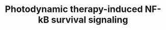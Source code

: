 ---
annotations:
- id: PW:0000263
  parent: regulatory pathway
  type: Pathway Ontology
  value: altered regulatory pathway
- id: DOID:162
  parent: disease of cellular proliferation
  type: Disease Ontology
  value: cancer
authors:
- Ruudweijer
- MaintBot
- Khanspers
- AlexanderPico
- Fehrhart
- Eweitz
citedin:
- link: PMC9377275
  title: 'Identifying Drug-Induced Liver Injury Associated With Inflammation-Drug
    and Drug-Drug Interactions in Pharmacologic Treatments for COVID-19 by Bioinformatics
    and System Biology Analyses: The Role of Pregnane X Receptor (2022)'
- link: PMC8431385
  title: Investigating the Molecular Processes behind the Cell-Specific Toxicity Response
    to Titanium Dioxide Nanobelts (2021)
- link: PMC7756074
  title: A Network-Based Analysis Reveals the Mechanism Underlying Vitamin D in Suppressing
    Cytokine Storm and Virus in SARS-CoV-2 Infection (2020)
- link: PMC7665362
  title: Network-based identification genetic effect of SARS-CoV-2 infections to Idiopathic
    pulmonary fibrosis (IPF) patients (2020)
- link: PMC6321131
  title: Wound-Healing Markers Revealed by Proximity Extension Assay in Tears of Patients
    following Glaucoma Surgery (2018)
- link: PMC9664052
  title: Systems biology approach reveals a common molecular basis for COVID-19 and
    non-alcoholic fatty liver disease (NAFLD) (2022)
- link: 10.1097/MD.0000000000033917
  title: Exploring the pharmacological mechanism of Duhuo Jisheng Decoction in treating
    intervertebral disc degeneration based on network pharmacology (2023)
- link: 10.1371/journal.pone.0281981
  title: Identification of host genomic biomarkers from multiple transcriptomics datasets
    for diagnosis and therapies of SARS-CoV-2 infections (2023)
- link: 10.3389/fimmu.2021.769011
  title: 'A Practical Strategy for Exploring the Pharmacological Mechanism of Luteolin
    Against COVID-19/Asthma Comorbidity: Findings of System Pharmacology and Bioinformatics
    Analysis (2024)'
communities:
- CPTAC
description: Photodynamic therapy may induce a pro-inflammatory and angiogenic response
  mediated by NF-κB.   Proteins on this pathway have targeted assays available via
  the [CPTAC Assay Portal](https://assays.cancer.gov/available_assays?wp_id=WP3617).
last-edited: 2025-03-03
ndex: 3de06330-8b67-11eb-9e72-0ac135e8bacf
organisms:
- Homo sapiens
redirect_from:
- /index.php/Pathway:WP3617
- /instance/WP3617
- /instance/WP3617_r137121
revision: r137121
schema-jsonld:
- '@context': https://schema.org/
  '@id': https://wikipathways.github.io/pathways/WP3617.html
  '@type': Dataset
  creator:
    '@type': Organization
    name: WikiPathways
  description: Photodynamic therapy may induce a pro-inflammatory and angiogenic response
    mediated by NF-κB.   Proteins on this pathway have targeted assays available via
    the [CPTAC Assay Portal](https://assays.cancer.gov/available_assays?wp_id=WP3617).
  keywords:
  - BCL2A1
  - BCL2L2
  - BIRC2
  - BIRC3
  - BIRC5
  - CCND1
  - CD40LG
  - CFLAR
  - CHUK
  - CSF2
  - CXCL2
  - EGLN2
  - ICAM1
  - IKBKB
  - IL1A
  - IL1B
  - IL2
  - IL6
  - IL8
  - MMP1
  - MMP2
  - MMP3
  - MMP9
  - NFKB1
  - NFKB2
  - PTGS2
  - REL
  - RELA
  - RELB
  - ROS
  - SELE
  - TNF
  - TNFRSF1A
  - TRAF6
  - VCAM1
  - VEGFA
  license: CC0
  name: Photodynamic therapy-induced NF-kB survival signaling
seo: CreativeWork
title: Photodynamic therapy-induced NF-kB survival signaling
wpid: WP3617
---
